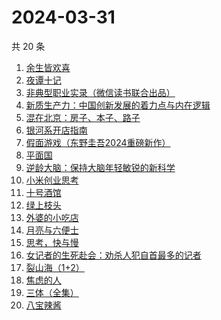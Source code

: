# 2024-03-31

共 20 条

<!-- BEGIN WEREAD -->
<!-- 最后更新时间 2024-03-31 02:01:04 +0800 -->
1. [余生皆欢喜](https://weread.qq.com/web/bookDetail/2fc32ac0813ab8a55g015afe)
1. [夜谭十记](https://weread.qq.com/web/bookDetail/a13329c072288eb1a13b79a)
1. [非典型职业实录（微信读书联合出品）](https://weread.qq.com/web/bookDetail/16732b90813ab8a30g013885)
1. [新质生产力：中国创新发展的着力点与内在逻辑](https://weread.qq.com/web/bookDetail/94c32d90813ab8a69g015f27)
1. [混在北京：房子、本子、路子](https://weread.qq.com/web/bookDetail/98732f40813ab8a79g0150b6)
1. [银河系开店指南](https://weread.qq.com/web/bookDetail/aa132320813ab8a52g017310)
1. [假面游戏（东野圭吾2024重磅新作）](https://weread.qq.com/web/bookDetail/c7c32290813ab8a38g016ddc)
1. [平面国](https://weread.qq.com/web/bookDetail/215328407200f6f9215a612)
1. [逆龄大脑：保持大脑年轻敏锐的新科学](https://weread.qq.com/web/bookDetail/41c32a10729e73e141caad9)
1. [小米创业思考](https://weread.qq.com/web/bookDetail/43832a10813ab703dg011c78)
1. [十号酒馆](https://weread.qq.com/web/bookDetail/a9632400813ab8a40g019fc3)
1. [绿上枝头](https://weread.qq.com/web/bookDetail/b4b32960813ab8a36g017389)
1. [外婆的小吃店](https://weread.qq.com/web/bookDetail/d7032720813ab89dag0115ab)
1. [月亮与六便士](https://weread.qq.com/web/bookDetail/12c32b9071a0f63912c88de)
1. [思考，快与慢](https://weread.qq.com/web/bookDetail/af83263058c217af81f8979)
1. [女记者的生死赴会：劝杀人犯自首最多的记者](https://weread.qq.com/web/bookDetail/56c328f0813ab8a10g018d12)
1. [裂山海（1+2）](https://weread.qq.com/web/bookDetail/75332270813ab827eg017439)
1. [焦虑的人](https://weread.qq.com/web/bookDetail/5c432bf0726d70995c4f25f)
1. [三体（全集）](https://weread.qq.com/web/bookDetail/ce032b305a9bc1ce0b0dd2a)
1. [八宝辣酱](https://weread.qq.com/web/bookDetail/83b321d072620daa83bd893)
<!-- END WEREAD -->
